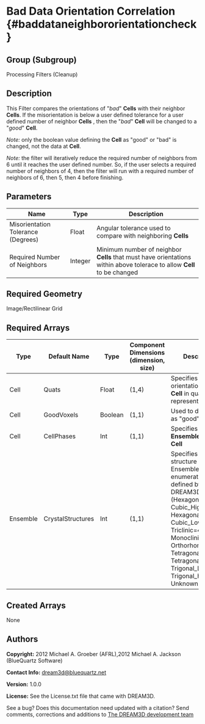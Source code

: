 Bad Data Orientation Correlation {#baddataneighbororientationcheck}
======

## Group (Subgroup) ##
Processing Filters (Cleanup)

## Description ##
This Filter compares the orientations of "*bad*" **Cells** with their neighbor **Cells**.  If the misorientation is below a user defined tolerance for a user defined number of neighbor **Cells** , then the "*bad*" **Cell** will be changed to a "*good*" **Cell**.

*Note:* only the boolean value defining the **Cell** as "good" or "bad" is changed, not the data at **Cell**.

*Note:* the filter will iteratively reduce the required number of neighbors from 6 until it reaches the user defined number. So, if the user selects a required number of neighbors of 4, then the filter will run with a required number of neighbors of 6, then 5, then 4 before finishing.  

## Parameters ##
| Name | Type | Description |
|------|------|------|
| Misorientation Tolerance (Degrees) | Float | Angular tolerance used to compare with neighboring **Cells** |
| Required Number of Neighbors | Integer | Minimum number of neighbor **Cells** that must have orientations within above tolerace to allow **Cell** to be changed |

## Required Geometry ##
Image/Rectilinear Grid

## Required Arrays ##
| Type | Default Name | Type | Component Dimensions (dimension, size) | Description |
|------|--------------|-------------|---------|-----|
| Cell | Quats | Float | (1,4) | Specifies the orientation of the **Cell** in quaternion representation |
| Cell | GoodVoxels | Boolean | (1,1) | Used to define **Cells** as "good" or "bad"  |
| Cell | CellPhases | Int | (1,1) | Specifies the **Ensemble** of the **Cell** |
| Ensemble | CrystalStructures | Int | (1,1) | Specifies the crystal structure of each Ensemble using an enumeration defined by DREAM3D (Hexagonal_High=0, Cubic_High=1, Hexagonal_Low=2, Cubic_Low=3, Triclinic=4, Monoclinic=5, Orthorhombic=6, Tetragonal_Low=7, Tetragonal_High=8, Trigonal_Low=9, Trigonal_High=10, Unknown=999) |

## Created Arrays ##
None

## Authors ##

**Copyright:** 2012 Michael A. Groeber (AFRL),2012 Michael A. Jackson (BlueQuartz Software)

**Contact Info:** dream3d@bluequartz.net

**Version:** 1.0.0

**License:**  See the License.txt file that came with DREAM3D.




See a bug? Does this documentation need updated with a citation? Send comments, corrections and additions to [The DREAM3D development team](mailto:dream3d@bluequartz.net?subject=Documentation%20Correction)


